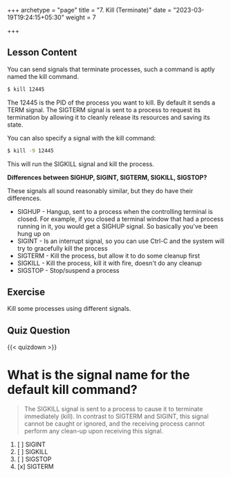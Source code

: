+++
archetype = "page"
title = "7. Kill (Terminate)"
date = "2023-03-19T19:24:15+05:30"
weight = 7

+++

## Lesson Content

You can send signals that terminate processes, such a command is aptly named the kill command. 

```bash
$ kill 12445
```

The 12445 is the PID of the process you want to kill. By default it sends a TERM signal. The SIGTERM signal is sent to a process to request its termination by allowing it to cleanly release its resources and saving its state. 

You can also specify a signal with the kill command: 

```bash
$ kill -9 12445
```

This will run the SIGKILL signal and kill the process. 

**Differences between SIGHUP, SIGINT, SIGTERM, SIGKILL, SIGSTOP?**

These signals all sound reasonably similar, but they do have their differences. 

- SIGHUP - Hangup, sent to a process when the controlling terminal is closed. For example, if you closed a terminal window that had a process running in it, you would get a SIGHUP signal. So basically you've been hung up on
- SIGINT - Is an interrupt signal, so you can use Ctrl-C and the system will try to gracefully kill the process
- SIGTERM - Kill the process, but allow it to do some cleanup first
- SIGKILL - Kill the process, kill it with fire, doesn't do any cleanup
- SIGSTOP - Stop/suspend a process

## Exercise

Kill some processes using different signals.

## Quiz Question

{{< quizdown >}}

# What is the signal name for the default kill command?

> The SIGKILL signal is sent to a process to cause it to terminate immediately (kill). In contrast to SIGTERM and SIGINT, this signal cannot be caught or ignored, and the receiving process cannot perform any clean-up upon receiving this signal.

1. [ ] SIGINT
2. [ ] SIGKILL
3. [ ] SIGSTOP
4. [x] SIGTERM